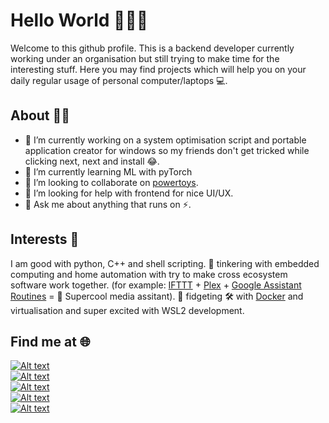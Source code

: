 # Hello World 🙋🏻‍♂️

Welcome to this github profile. This is a backend developer currently working under an organisation but still trying to make time for the interesting stuff. Here you may find projects which will help you on your daily regular usage of personal computer/laptops 💻. 

## About 👦🏻
- 🔭 I’m currently working on a system optimisation script and portable application creator for windows so my friends don't get tricked while clicking next, next and install 😂.
- 🌱 I’m currently learning ML with pyTorch
- 👯 I’m looking to collaborate on [powertoys](https://github.com/microsoft/PowerToys).
- 🤔 I’m looking for help with frontend for nice UI/UX.
- 💬 Ask me about anything that runs on ⚡.

## Interests 🧡 
I am good with python, C++ and shell scripting. 🧡 tinkering with embedded computing and home automation with try to make cross ecosystem software work together. (for example: [IFTTT](https://ifttt.com/) + [Plex](https://www.plex.tv/) + [Google Assistant Routines](https://assistant.google.com/) = 🤖 Supercool media assitant). 🧡 fidgeting 🛠 with [Docker](https://www.docker.com/) and virtualisation and super excited with WSL2 development.


## Find me at 🌐
[1]: https://img.shields.io/badge/-abhishekbhakat-blue?logo=linkedin&labelColor=black
[2]: https://img.shields.io/badge/-%40abh15hek__av1-blue?logo=twitter&labelColor=black
[3]: https://img.shields.io/badge/-abhishekbhakat-black?logo=dev.to&labelColor=black
[4]: https://img.shields.io/badge/-abhishekavi-blue?logo=facebook&labelColor=black
[5]: https://img.shields.io/badge/-mailto%3Aabhishek%20bhakat-1?logo=Microsoft-Outlook&labelColor=black

[![Alt text][1]](https://www.linkedin.com/in/abhishekbhakat)<br>
[![Alt text][2]](https://twitter.com/abh15hek_av1)<br>
[![Alt text][3]](https://dev.to/abhishekbhakat)<br>
[![Alt text][4]](https://www.facebook.com/abhishekavi)<br>
[![Alt text][5]](mailto:abhishek.bhakat@hotmail.com)
